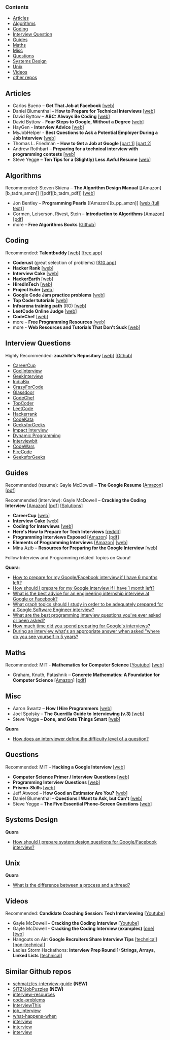 
### Contents

* [Articles](#articles)
* [Algorithms](#algorithms)
* [Coding](#coding)
* [Interview Question](#interview-questions)
* [Guides](#guides)
* [Maths](#maths)
* [Misc](#misc)
* [Questions](#questions)
* [Systems Design](#systems-design)
* [Unix](#unix)
* [Videos](#videos)
* [other repos](#similar-github-repos)


## Articles

* Carlos Bueno – **Get That Job at Facebook** [[web][a_cb]]
* Daniel Blumenthal – **How to Prepare for Technical Interviews** [[web][a_db3]]
* David Byttow – **ABC: Always Be Coding** [[web][a_db]]
* David Byttow – **Four Steps to Google, Without a Degree** [[web][a_db2]]
* HayGen       - **Interview Advice** [[web][a_db5]]
* MyJobHelper - **Best Questions to Ask a Potential Employer During a Job Interview** [[web][a_db4]]
* Thomas L. Friedman – **How to Get a Job at Google** [[part 1][a_tf]] [[part 2][a_tf2]]
* Andrew Rothbart – **Preparing for a technical interview with programming contests** [[web][a_ar]]
* Steve Yegge – **Ten Tips for a (Slightly) Less Awful Resume** [[web][a_sy2]]

[a_cb]:  https://www.facebook.com/notes/10150964382448920
[a_ar]:  https://www.facebook.com/notes/10151298476823920
[a_db]:  https://medium.com/tech-talk/d5f8051afce2
[a_db2]: https://medium.com/this-happened-to-me/8f381aa6bd5e
[a_db3]: http://dandreamsofcoding.com/2012/11/25/how-to-prepare-for-technical-interviews/
[a_db4]: http://blog.myjobhelper.com/2014/10/20/best-questions-ask-potential-employer-job-interview/
[a_db5]: http://hagenhc.com/interview-advice/
[a_sy]:  http://steve-yegge.blogspot.co.uk/2008/03/get-that-job-at-google.html
[a_sy2]: http://steve-yegge.blogspot.co.uk/2007_09_01_archive.html
[a_tf]:  http://mobile.nytimes.com/2014/02/23/opinion/sunday/friedman-how-to-get-a-job-at-google.html
[a_tf2]: http://mobile.nytimes.com/2014/04/20/opinion/sunday/friedman-how-to-get-a-job-at-google-part-2.html

## Algorithms


Recommended: Steven Skiena – **The Algorithm Design Manual** [[Amazon][b_tadm_amzn]] [[pdf][b_tadm_pdf]] [[web][b_tadm_web]]

* Jon Bentley – **Programming Pearls** [[Amazon][b_pp_amzn]] [[web (full text)][b_pp_web]]
* Cormen, Leiserson, Rivest, Stein – **Introduction to Algorithms** [[Amazon][b_clrs_amzn]] [[pdf][b_clrs_pdf]]
* more – **Free Algorithms Books** [[Github][b_fbp]]

[b_clrs_amzn]: http://www.amazon.com/dp/0262033844
[b_clrs_pdf]: https://www.google.com/search?q=cormen+pdf
[b_tadm_web]: http://www.algorist.com/
[b_pp_web]: http://www.cs.bell-labs.com/cm/cs/pearls/
[b_fbp]: https://github.com/vicky002/AlgoWiki/blob/gh-pages/Free-Books/Algorithms-Data_Structures.md

## Coding

Recommended: **Talentbuddy** [[web][c_tb]] [[free app][c_tb_app]]

* **Coderust** (great selection of problems) [[$10 app][c_cr]]
* **Hacker Rank** [[web][c_hr]]
* **Interview Cake** [[web][c_ic]]
* **HackerEarth** [[web][c_he]]
* **HiredInTech** [[web][c_hit]]
* **Project Euler** [[web][c_pe]]
* **Google Code Jam practice problems** [[web][c_gcj]]
* **Top Coder tutorials** [[web][c_tct]]
* **Infoarena training path** (RO) [[web][c_itp]]
* **LeetCode Online Judge** [[web][c-lc]]
* **CodeChef** [[web][c_cc]]
* more – **Free Programming Resources** [[web][c_fpr]]
* more - **Web Resources and Tutorials That Don't Suck** [[web][c_p]]

[c_cc]: http://codechef.com/
[c_cr]: http://coderust.com/
[c_fpr]: http://resrc.io/
[c_gcj]: https://code.google.com/codejam/contests.html
[c_he]: http://www.hackerearth.com/
[c_hit]: http://www.hiredintech.com/
[c_hr]: https://www.hackerrank.com/
[c_ic]: https://www.interviewcake.com/
[c_itp]: http://www.infoarena.ro/training-path
[c_p]: http://pineapple.io/
[c_pe]: https://projecteuler.net/
[c_tb]: http://www.talentbuddy.co/
[c_tb_app]: https://itunes.apple.com/us/app/talentbuddy/id845593905
[c_tct]: http://www.topcoder.com/tc?d1=tutorials&d2=alg_index&module=Static
[c-lc]: http://oj.leetcode.com/

## Interview Questions
Highly Recommended: **zouzhile's Repository** [[web][c_tb]] [[Github][c_tb_app1]]
* [CareerCup](http://www.careercup.com/page)
* [CoolInterview](http://www.coolinterview.com)
* [GeekInterview](http://www.geekinterview.com/)
* [IndiaBix](http://www.indiabix.com)
* [CrazyForCode](http://www.crazyforcode.com/)
* [Glassdoor](http://glassdoor.com/)
* [CodeChef](www.codechef.com)
* [TopCoder](www.topcoder.com)
* [LeetCode](http://www.leetcode.com)
* [Hackerrank](http://www.hackerrank.com/)
* [CodeKata](http://codekata.pragprog.com/2007/01/code_kata_backg.html)
* [GeeksforGeeks](http://geeksforgeeks.org/forum/forum/interview-questions)
* [Impact Interview](http://www.impactinterview.com/2009/10/140-google-interview-questions/#software_engineer)
* [Dynamic Programming](http://hawstein.com/posts/dp-novice-to-advanced.html)
* [Interviewbit](https://www.interviewbit.com/)
* [CodeWars](https://www.codewars.com/)
* [FireCode](https://www.firecode.io/)
* [GeeksforGeeks](http://www.geeksforgeeks.org/about/interview-corner/)

[c_tb_app1]: https://github.com/zouzhile/interview

## Guides

Recommended (resume): Gayle McDowell –  **The Google Resume** [[Amazon][g_tgr_amzn]] [[pdf][g_tgr_pdf]]

Recommended (interview): Gayle McDowell – **Cracking the Coding Interview** [[Amazon][g_cci_amzn]] [[pdf][g_cci_pdf]] [[Solutions][g_cci_soln]]

* **CareerCup** [[web][g_cc]]
* **Interview Cake** [[web][g_i_cake]]
* **Coding for Interviews** [[web][g_cfi]]
* **Here's How to Prepare for Tech Interviews** [[reddit][g_rd]]
* **Programming Interviews Exposed** [[Amazon][g_pie_amzn]] [[pdf][g_pie_pdf]]
* **Elements of Programming Interviews** [[Amazon][g_epibook]] [[web][g_epiweb]]
* Mina Azib – **Resources for Preparing for the Google Interview** [[web][g_ma]]

[g_cc]: http://www.careercup.com/
[g_cci_amzn]: http://www.amazon.com/dp/098478280X
[g_cci_pdf]: https://www.google.com/search?q=cracking+the+coding+interview+pdf
[g_cci_soln]: https://github.com/aanchal204/Cracking-the-Coding-Interview
[g_i_cake]: https://www.interviewcake.com/
[g_cfi]: http://codingforinterviews.com/
[g_ma]:  http://itsallonesandzeroes.blogspot.de/2013/07/prepping-for-google-interview.html
[g_pie_amzn]: http://www.amazon.com/dp/047012167X
[g_pie_pdf]: https://www.google.com/search?q=programming+interviews+exposed+it-ebooks
[g_rd]: http://redd.it/1jov24
[g_tgr_amzn]: http://www.amazon.com/dp/0470927623
[g_tgr_pdf]: https://www.google.com/search?q=the+google+resume+pdf
[g_epiweb]: https://code.google.com/p/elements-of-programming-interviews/
[g_epibook]: http://www.amazon.com/Elements-Programming-Interviews-Insiders-Guide/dp/1479274836

Follow Interview and Programming related Topics on Quora!

**Quora**:
* [How to prepare for my Google/Facebook interview if I have 6 months left?](http://www.quora.com/Career-Advice/What-are-the-ways-to-utilize-6-months-to-build-skill-set-to-get-into-Facebook-or-Google)
* [How should I prepare for my Google interview if I have 1 month left?](https://www.quora.com/Google-Interview-Questions/How-should-I-prepare-for-my-Google-interview-if-I-have-1-month-left)
* [What is the best advice for an engineering internship interview at Google or Facebook?](https://www.quora.com/What-is-the-best-advice-for-an-engineering-internship-interview-at-Google-or-Facebook)
* [What graph topics should I study in order to be adequately prepared for a Google Software Engineer interview?](https://www.quora.com/Google-Interview-Questions/What-graph-topics-should-I-study-in-order-to-be-adequately-prepared-for-a-Google-Software-Engineer-interview)
* [What are the best programming interview questions you've ever asked or been asked?](https://www.quora.com/What-are-the-best-programming-interview-questions-youve-ever-asked-or-been-asked)
* [How much time did you spend preparing for Google's interviews?](https://www.quora.com/How-much-time-did-you-spend-preparing-for-Googles-interviews)
* [During an interview what's an appropriate answer when asked "where do you see yourself in 5 years?](https://www.quora.com/During-an-interview-whats-an-appropriate-answer-when-asked-where-do-you-see-yourself-in-5-years)

## Maths

Recommended: MIT - **Mathematics for Computer Science** [[Youtube][m_mit_yt]] [[web][m_mit_web]]

* Graham, Knuth, Patashnik – **Concrete Mathematics: A Foundation for Computer Science** [[Amazon][m_cm_amzn]] [[pdf][m_cm_pdf]]

[m_cm_amzn]: http://www.amazon.com/dp/0201558025/
[m_cm_pdf]: https://www.google.co.uk/search?q=knuth+concrete+mathematics+pdf
[m_mit_web]: http://ocw.mit.edu/courses/electrical-engineering-and-computer-science/6-042j-mathematics-for-computer-science-fall-2010/
[m_mit_yt]: https://www.youtube.com/watch?v=L3LMbpZIKhQ&list=PLB7540DEDD482705B


## Misc

* Aaron Swartz – **How I Hire Programmers** [[web](http://www.aaronsw.com/weblog/hiring)]
* Joel Spolsky – **The Guerrilla Guide to Interviewing (v.3)** [[web](http://www.joelonsoftware.com/articles/GuerrillaInterviewing3.html)]
* Steve Yegge – **Done, and Gets Things Smart** [[web](http://steve-yegge.blogspot.co.uk/2008/06/done-and-gets-things-smart.html)]

**Quora**

* [How does an interviewer define the difficulty level of a question?](http://www.quora.com/Programming-Interviews/How-does-an-interviewer-define-the-difficulty-level-of-a-question)


## Questions

Recommended: MIT – **Hacking a Google Interview** [[web][q_hgi]]

* **Computer Science Primer / Interview Questions** [[web][q_csp]]
* **Programming Interview Questions** [[web][q_piq]]
* **Prismo-Skills** [[web][q_ps]]
* Jeff Atwood – **How Good an Estimator Are You?** [[web][q_ja]]
* Daniel Blumenthal – **Questions I Want to Ask, but Can't** [[web][q_db]]
* Steve Yegge – **The Five Essential Phone-Screen Questions** [[web][q_feps]]

[q_db]: http://dandreamsofcoding.com/2013/03/01/questions-i-want-to-ask-but-cant/
[q_csp]: http://www.grokit.ca/spc/computer_science_review/
[q_feps]: https://sites.google.com/site/steveyegge2/five-essential-phone-screen-questions
[q_hgi]: https://courses.csail.mit.edu/iap/interview/materials.php
[q_ja]: http://blog.codinghorror.com/how-good-an-estimator-are-you/
[q_piq]: http://maxnoy.com/interviews.html
[q_ps]: http://prismoskills.appspot.com/freshers.jsp


## Systems Design

**Quora**

* [How should I prepare system design questions for Google/Facebook interview?](http://www.quora.com/Job-Interviews/How-should-I-prepare-system-design-questions-for-Google-Facebook-Interview)


## Unix

**Quora**

* [What is the difference between a process and a thread?](http://www.quora.com/What-is-the-difference-between-a-process-and-a-thread)


## Videos

Recommended: **Candidate Coaching Session: Tech Interviewing** [[Youtube][v_ccs]]

* Gayle McDowell – **Cracking the Coding Interview** [[Youtube][v_cci]]
* Gayle McDowell - **Cracking the Coding Interview (examples)** [[one][v_cci2]] [[two][v_cci3]]
* Hangouts on Air: **Google Recruiters Share Interview Tips** [[technical][v_gt]] [[non-technical][v_gnt]]
* Ladies Storm Hackathons: **Interview Prep Round 1: Strings, Arrays, Linked Lists** [[technical][v_lsh1]]

[v_cci]: http://youtu.be/rEJzOhC5ZtQ
[v_cci2]: http://youtu.be/aClxtDcdpsQ
[v_cci3]: http://youtu.be/2cf9xo1S134
[v_ccs]: http://youtu.be/oWbUtlUhwa8
[v_gt]: http://youtu.be/qc1owf2-220
[v_gnt]: http://youtu.be/DINxNbBOEoI
[v_lsh1]: http://youtu.be/fIpliB-ton8

## Similar Github repos

* [schmatz/cs-interview-guide](https://github.com/schmatz/cs-interview-guide) **(NEW)**
* [SITZ/JobPuzzles](https://github.com/SITZ/JobPuzzles) **(NEW)**
* [interview-resources](https://github.com/davidhampgonsalves/interview-resources)
* [code-problems](https://github.com/blakeembrey/code-problems)
* [InterviewThis](https://github.com/ChiperSoft/InterviewThis)
* [job_interview](https://github.com/ruby-jokes/job_interview)
* [what-happens-when](https://github.com/alex/what-happens-when)
* [interview](https://github.com/andreis/interview)
* [interview](https://github.com/sam17/interview)
* [interview](https://github.com/mission-peace/interview)
